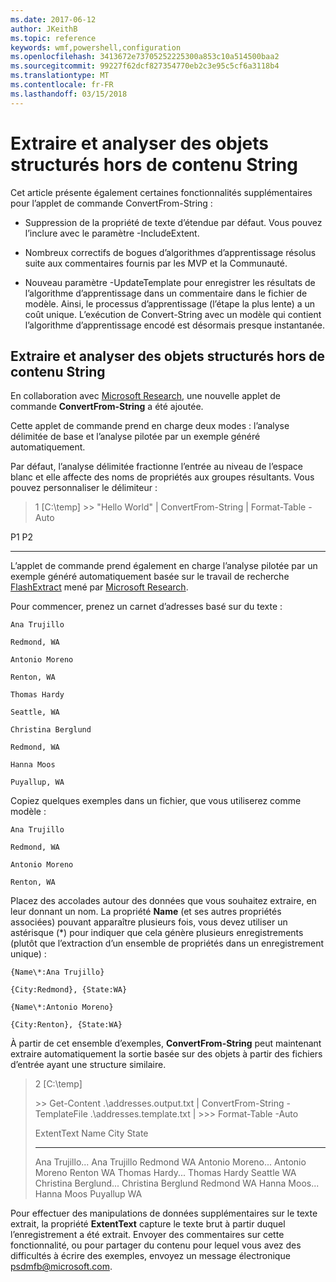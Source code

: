 ```yaml
---
ms.date: 2017-06-12
author: JKeithB
ms.topic: reference
keywords: wmf,powershell,configuration
ms.openlocfilehash: 3413672e73705252225300a853c10a514500baa2
ms.sourcegitcommit: 99227f62dcf827354770eb2c3e95c5cf6a3118b4
ms.translationtype: MT
ms.contentlocale: fr-FR
ms.lasthandoff: 03/15/2018
---
```

# <a name="extract-and-parse-structured-objects-out-of-string"></a>Extraire et analyser des objets structurés hors de contenu String
Cet article présente également certaines fonctionnalités supplémentaires pour l’applet de commande ConvertFrom-String :

-   Suppression de la propriété de texte d’étendue par défaut. Vous pouvez l’inclure avec le paramètre -IncludeExtent.

-   Nombreux correctifs de bogues d’algorithmes d’apprentissage résolus suite aux commentaires fournis par les MVP et la Communauté.

-   Nouveau paramètre -UpdateTemplate pour enregistrer les résultats de l’algorithme d’apprentissage dans un commentaire dans le fichier de modèle. Ainsi, le processus d’apprentissage (l’étape la plus lente) a un coût unique. L’exécution de Convert-String avec un modèle qui contient l’algorithme d’apprentissage encodé est désormais presque instantanée.


<a name="extract-and-parse-structured-objects-out-of-string-content"></a>Extraire et analyser des objets structurés hors de contenu String
----------------------------------------------------------

En collaboration avec [Microsoft Research](http://research.microsoft.com/), une nouvelle applet de commande **ConvertFrom-String** a été ajoutée.

Cette applet de commande prend en charge deux modes : l’analyse délimitée de base et l’analyse pilotée par un exemple généré automatiquement.

Par défaut, l’analyse délimitée fractionne l’entrée au niveau de l’espace blanc et elle affecte des noms de propriétés aux groupes résultants. Vous pouvez personnaliser le délimiteur :

> 1 \[C:\\temp\] &gt;&gt; "Hello World" | ConvertFrom-String | Format-Table -Auto

P1    P2
--    --

L’applet de commande prend également en charge l’analyse pilotée par un exemple généré automatiquement basée sur le travail de recherche [FlashExtract](http://research.microsoft.com/en-us/um/people/sumitg/flashextract.html) mené par [Microsoft Research](http://research.microsoft.com).

Pour commencer, prenez un carnet d’adresses basé sur du texte :

    Ana Trujillo

    Redmond, WA

    Antonio Moreno

    Renton, WA

    Thomas Hardy

    Seattle, WA

    Christina Berglund

    Redmond, WA

    Hanna Moos

    Puyallup, WA

Copiez quelques exemples dans un fichier, que vous utiliserez comme modèle :

    Ana Trujillo

    Redmond, WA

    Antonio Moreno

    Renton, WA

   

Placez des accolades autour des données que vous souhaitez extraire, en leur donnant un nom. La propriété **Name** (et ses autres propriétés associées) pouvant apparaître plusieurs fois, vous devez utiliser un astérisque (\*) pour indiquer que cela génère plusieurs enregistrements (plutôt que l’extraction d’un ensemble de propriétés dans un enregistrement unique) :

    {Name\*:Ana Trujillo}

    {City:Redmond}, {State:WA}

    {Name\*:Antonio Moreno}

    {City:Renton}, {State:WA}

À partir de cet ensemble d’exemples, **ConvertFrom-String** peut maintenant extraire automatiquement la sortie basée sur des objets à partir des fichiers d’entrée ayant une structure similaire.

> 2 \[C:\\temp\]
>
> &gt;&gt; Get-Content .\\addresses.output.txt | ConvertFrom-String -TemplateFile .\\addresses.template.txt | &gt;&gt;&gt; Format-Table -Auto
>
> ExtentText                     Name               City     State
> ----------                     ----               ----     -----
> Ana Trujillo...                Ana Trujillo       Redmond  WA Antonio Moreno...              Antonio Moreno     Renton   WA Thomas Hardy...                Thomas Hardy       Seattle  WA Christina Berglund...          Christina Berglund Redmond  WA Hanna Moos...                  Hanna Moos         Puyallup WA

Pour effectuer des manipulations de données supplémentaires sur le texte extrait, la propriété **ExtentText** capture le texte brut à partir duquel l’enregistrement a été extrait. Envoyer des commentaires sur cette fonctionnalité, ou pour partager du contenu pour lequel vous avez des difficultés à écrire des exemples, envoyez un message électronique <psdmfb@microsoft.com>.


